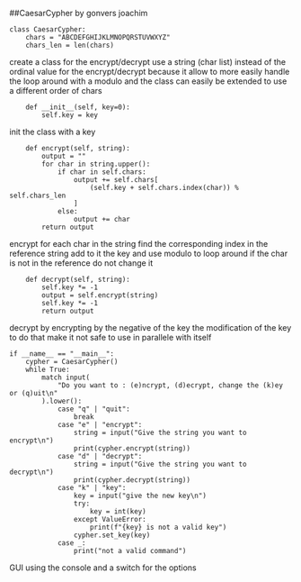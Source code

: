 ##CaesarCypher by gonvers joachim

```
class CaesarCypher:
    chars = "ABCDEFGHIJKLMNOPQRSTUVWXYZ"
    chars_len = len(chars)
```
create a class for the encrypt/decrypt
use a string (char list) instead of the ordinal value for the encrypt/decrypt because it allow to more easily handle the loop around with a modulo and the class can easily be extended to use a different order of chars
```
    def __init__(self, key=0):
        self.key = key
```
init the class with a key
```
    def encrypt(self, string):
        output = ""
        for char in string.upper():
            if char in self.chars:
                output += self.chars[
                    (self.key + self.chars.index(char)) % self.chars_len
                ]
            else:
                output += char
        return output
```
encrypt
for each char in the string find the corresponding index in the reference string add to it the key and use modulo to loop around
if the char is not in the reference do not change it
```
    def decrypt(self, string):
        self.key *= -1
        output = self.encrypt(string)
        self.key *= -1
        return output
```
decrypt by encrypting by the negative of the key
the modification of the key to do that make it not safe to use in parallele with itself
```
if __name__ == "__main__":
    cypher = CaesarCypher()
    while True:
        match input(
            "Do you want to : (e)ncrypt, (d)ecrypt, change the (k)ey or (q)uit\n"
        ).lower():
            case "q" | "quit":
                break
            case "e" | "encrypt":
                string = input("Give the string you want to encrypt\n")
                print(cypher.encrypt(string))
            case "d" | "decrypt":
                string = input("Give the string you want to decrypt\n")
                print(cypher.decrypt(string))
            case "k" | "key":
                key = input("give the new key\n")
                try:
                    key = int(key)
                except ValueError:
                    print(f"{key} is not a valid key")
                cypher.set_key(key)
            case _:
                print("not a valid command")
```
GUI using the console and a switch for the options